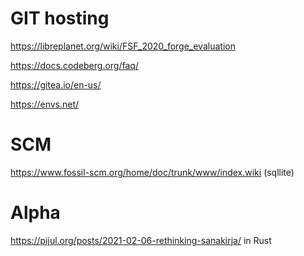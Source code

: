 # GIT hosting

https://libreplanet.org/wiki/FSF_2020_forge_evaluation

https://docs.codeberg.org/faq/

https://gitea.io/en-us/

https://envs.net/

# SCM

https://www.fossil-scm.org/home/doc/trunk/www/index.wiki (sqllite)

# Alpha
https://pijul.org/posts/2021-02-06-rethinking-sanakirja/ in Rust